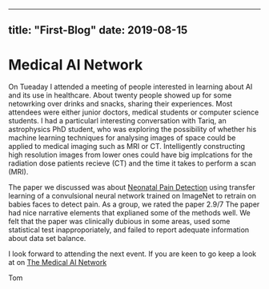 ----
title: "First-Blog"
date: 2019-08-15
----

# Medical AI Network

On Tueaday I attended a meeting of people interested in learning about AI and its use in healthcare.
About twenty people showed up for some netowrking over drinks and snacks, sharing their experiences.
Most attendees were either junior doctors, medical students or computer science students.
I had a particularl interesting conversation with Tariq, an astrophysics PhD student,
who was exploring the possibility of whether his machine learning techniques for analysing images of space could be applied to medical imaging such as MRI or CT.
Intelligently constructing high resolution images from lower ones could have big implcations for the radiation dose patients recieve (CT) and the time it takes to perform a scan (MRI).

The paper we discussed was about <a href='https://arxiv.org/abs/1807.01631?fbclid=IwAR3S0ri5nuBiHuEt63C6keGgqP4d4Q4GsFO3NpRsmcjsISOIsssqckyj4fo'>Neonatal Pain Detection</a>
using transfer learning of a convulsional neural network trained on ImageNet to retrain on babies faces to detect pain.
As a group, we rated the paper 2.9/7
The paper had nice narrative elements that explianed some of the methods well.
We felt that the paper was clinically dubious in some areas, used some statistical test inapproporiately, and failed to report adequate information about data set balance.

I look forward to attending the next event.
If you are keen to go keep a look at on <a href="https://www.facebook.com/medAInet/">The Medical AI Network</a>

Tom
